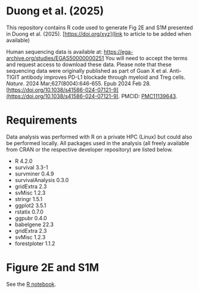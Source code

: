 # Duong et al. (2025)
This repository contains R code used to generate Fig 2E and S1M presented in Duong et al. (2025). [https://doi.org/xyz](link to article to be added when available)

Human sequencing data is available at: https://ega-archive.org/studies/EGAS50000000251 You will need to accept the terms and request access to download these data. Please note that these sequencing data were originally published as part of Guan X et al. Anti-TIGIT antibody improves PD-L1 blockade through myeloid and Treg cells. _Nature_. 2024 Mar;627(8004):646-655. Epub 2024 Feb 28. [https://doi.org/10.1038/s41586-024-07121-9](https://doi.org/10.1038/s41586-024-07121-9). PMCID: [PMC11139643](https://www.ncbi.nlm.nih.gov/pmc/articles/PMC11139643/).

# Requirements
Data analysis was performed with R on a private HPC (Linux) but could also be performed locally. All packages used in the analysis (all freely available from CRAN or the respective developer repository) are listed below.

- R 4.2.0
- survival 3.3-1
- survminer 0.4.9
- survivalAnalysis 0.3.0
- gridExtra 2.3
- svMisc 1.2.3
- stringr 1.5.1
- ggplot2 3.5.1
- rstatix 0.7.0
- ggpubr 0.4.0
- babelgene 22.3
- gridExtra 2.3
- svMisc 1.2.3
- forestploter 1.1.2

# Figure 2E and S1M
See the [R notebook](Fig%202E%20and%20Fig%20S1M.Rmd).
